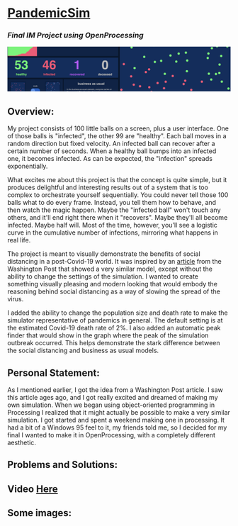 # [PandemicSim](https://www.openprocessing.org/sketch/891417)
### *Final IM Project using OpenProcessing*

![](title.png)

## Overview:

My project consists of 100 little balls on a screen, plus a user interface. One of those balls is "infected", the other 99 are "healthy". Each ball moves in a random direction but fixed velocity. An infected ball can recover after a certain number of seconds. When a healthy ball bumps into an infected one, it becomes infected. As can be expected, the "infection" spreads exponentially.

What excites me about this project is that the concept is quite simple, but it produces delightful and interesting results out of a system that is too complex to orchestrate yourself sequentially. You could never tell those 100 balls what to do every frame. Instead, you tell them how to behave, and then watch the magic happen. Maybe the "infected ball" won't touch any others, and it'll end right there when it "recovers". Maybe they'll all become infected. Maybe half will. Most of the time, however, you'll see a logistic curve in the cumulative number of infections, mirroring what happens in real life.

The project is meant to visually demonstrate the benefits of social distancing in a post-Covid-19 world. It was inspired by an [article](https://www.washingtonpost.com/graphics/2020/world/corona-simulator/?itid=hp_hp-top-table-main_virus-simulator520pm%3Ahomepage%2Fstory-ans) from the Washington Post that showed a very similar model, except without the ability to change the settings of the simulation. I wanted to create something visually pleasing and modern looking that would embody the reasoning behind social distancing as a way of slowing the spread of the virus.

I added the ability to change the population size and death rate to make the simulator representative of pandemics in general. The default setting is at the estimated Covid-19 death rate of 2%. I also added an automatic peak finder that would show in the graph where the peak of the simulation outbreak occurred. This helps demonstrate the stark difference between the social distancing and business as usual models.

## Personal Statement:

As I mentioned earlier, I got the idea from a Washington Post article. I saw this article ages ago, and I got really excited and dreamed of making my own simulation. When we began using object-oriented programming in Processing I realized that it might actually be possible to make a very similar simulation. I got started and spent a weekend making one in processing. It had a bit of a Windows 95 feel to it, my friends told me, so I decided for my final I wanted to make it in OpenProcessing, with a completely different aesthetic.

## Problems and Solutions:



## Video [Here](https://youtu.be/YQt4y0cIees)

## Some images:


